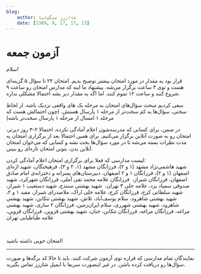 ```yaml
---
blog:
    author: شااززز منگولیا
    date: [1389, 9, 17, 17, 13]
---
```

# آزمون جمعه

<div class="cnt">
سلام!<p>قرار بود یه مقدار در مورد امتحان بیشتر توضیح بدیم. امتحان ۲۴ تا سؤال ۵ گزینه‌ای هست و توی ۳ ساعت برگزار می‌شه. پیشنهاد ما اینه که مدارس امتحان رو ساعت ۹ شروع کنند و ساعت ۱۲ تموم کنند. اما اگه یه مقدار دیر بشه احتمالا مشکلی نداره.</p>
<p>سعی کردیم مبحث سؤال‌های امتحان به مرحله یک های واقعی نزدیک باشه. از لحاظ سختی، سؤال‌ها یه کم سخت‌تر از مرحله ۱ پارسال هستش. (چون احتمالش هست که مرحله ۱ امسال از مرحله ۱ پارسال سخت‌تر باشه)</p>
<p>در ضمن، برای کسانی که مدرسه‌شون اعلام آمادگی نکرده، احتمالا ۲-۳ روز دیرتر، امتحان رو به صورت آنلاین برگزار می‌کنیم. برای همین احتمالا بعد از برگزاری امتحان یه مدت نظرات بسته می‌شه تا در مورد سؤال‌ها بحث نشه و کسایی که می‌خوان امتحان آنلاین بدن، بتونن امتحان تازه‌ای رو ببینن.</p>
<p>لیست مدارسی که فعلا برای برگزاری امتحان اعلام آمادگی کردن:<br/>شهید هاشمی‌نژاد مشهد (۱ و ۲)، فرزانگان مشهد (۱، ۲ و ۳)، فرهیختگان،  شهید اژه‌ای اصفهان (۱ و ۲)، فرزانگان ۱ و ۲ اصفهان، دبیرستان‌های پسرانه و دخترانه‌ی امام صادق اصفهان، فرزانگان شیراز،  فرزانگان علامه محمد تقی آملی، فرزانگان شهرکرد،   شهید صدوقی سمپاد یزد، علامه حلی ۳ تهران،  شهید بهشتی سنندج،  شهید دستغیب ۱ شیراز، شهید سلطانی کرج، فرزانگان کرج، علامه حلی اراک، ملاصدرای شیراز، مفید ۱ و ۲، شهید بهشتی شاهرود، سلام یوسف‌آباد، تلاش، شهید بهشتی تنکابن، شهید بهشتی شاهرود، شهید بهشتی شهرری،  سلام ایران‌زمین، فرزانگان ۲ ساری، شهید بهشتی مراغه، فرزانگان مراغه، فرزانگان تنکابن، حنان، شهید بهشتی قزوین، فرزانگان قزوین، علامه طباطبایی تهران</p>
<p><br/></p>
<p>امتحان خوبی داشته باشید!</p>
<hr size="2" width="100%"/>نمایندگان تمام مدارسی که قراره توی آزمون شرکت کنند، باید تا حالا کد برگه‌ها و صورت سؤال‌ها رو دریافت کرده باشن. در غیر اینصورت سریعا با ایمیل شاززز تماس بگیرید.<br/><p><br/></p>
<p></p>
</div>
